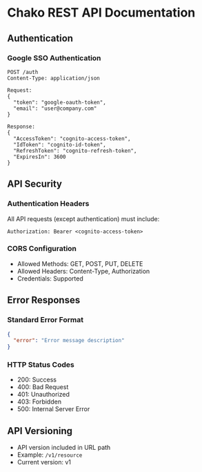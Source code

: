 # Chako REST API Documentation

## Authentication

### Google SSO Authentication
```
POST /auth
Content-Type: application/json

Request:
{
  "token": "google-oauth-token",
  "email": "user@company.com"
}

Response:
{
  "AccessToken": "cognito-access-token",
  "IdToken": "cognito-id-token",
  "RefreshToken": "cognito-refresh-token",
  "ExpiresIn": 3600
}
```

## API Security

### Authentication Headers
All API requests (except authentication) must include:
```
Authorization: Bearer <cognito-access-token>
```

### CORS Configuration
- Allowed Methods: GET, POST, PUT, DELETE
- Allowed Headers: Content-Type, Authorization
- Credentials: Supported

## Error Responses

### Standard Error Format
```json
{
  "error": "Error message description"
}
```

### HTTP Status Codes
- 200: Success
- 400: Bad Request
- 401: Unauthorized
- 403: Forbidden
- 500: Internal Server Error

## API Versioning
- API version included in URL path
- Example: `/v1/resource`
- Current version: v1
